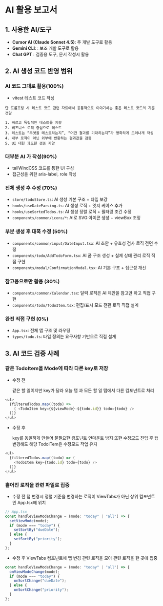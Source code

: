 # AI 활용 보고서

## 1. 사용한 AI/도구

- **Cursor AI (Claude Sonnet 4.5)**: 주 개발 도구로 활용
- **Gemini CLI**: : 보조 개발 도구로 활용
- **Chat GPT** : 검증용 도구, 문서 작성시 활용

## 2. AI 생성 코드 반영 범위

### AI 코드 그대로 활용(100%)

- vitest 테스트 코드 작성

```
단 프롬프팅 시 테스트 코드 관련 자료에서 공통적으로 이야기하는 좋은 테스트 코드의 기준 전달

1. 빠르고 독립적인 테스트를 지향
2. 비즈니스 로직 중심으로 테스트
3. 테스트는 “무엇을 테스트하는지”, “어떤 결과를 기대하는지”가 명확하게 드러나게 작성
4. 내부 로직이 아닌 외부에 반환하는 결과값을 검증
5. UI 대한 과도한 검증 지양
```

### 대부분 AI 가 작성(90%)

- tailWindCSS 코드를 통한 UI 구성
- 접근성을 위한 aria-label, role 작성

### 전체 생성 후 수정 (70%)

- `store/todoStore.ts`: AI 생성 기본 구조 + 타입 보강
- `hooks/useDateParsing.ts`: AI 생성 로직 + 엣지 케이스 추가
- `hooks/useSortedTodos.ts`: AI 생성 정렬 로직 + 필터링 조건 수정
- `components/common/icons/*`: AI로 SVG 아이콘 생성 + viewBox 조정

### 부분 생성 후 대폭 수정 (50%)

- `components/common/input/DateInput.tsx`: AI 초안 + 유효성 검사 로직 전면 수정
- `components/todo/AddTodoForm.tsx`: AI 폼 구조 생성 + 실제 상태 관리 로직 직접 구현
- `components/modal/ConfirmationModal.tsx`: AI 기본 구조 + 접근성 개선

### 참고용으로만 활용 (30%)

- `components/common/Calendar.tsx`: 달력 로직은 AI 제안을 참고만 하고 직접 구현
- `components/todo/TodoItem.tsx`: 편집/표시 모드 전환 로직 직접 설계

### 완전 직접 구현 (0%)

- `App.tsx`: 전체 앱 구조 및 라우팅
- `types/todo.ts`: 타입 정의는 요구사항 기반으로 직접 설계

## 3. AI 코드 검증 사례

### 같은 TodoItem을 Mode에 따라 다른 key로 저장

- 수정 전

  같은 할 일이지만 key가 달라 오늘 탭 과 모든 할 일 탭에서 다른 컴포넌트로 처리

```js
<ul>
  {filteredTodos.map((todo) =>
    ( <TodoItem key={${viewMode}-${todo.id}} todo={todo} />
  ))}
</ul>
```

- 수정 후

  key를 동일하게 만들어 불필요한 컴포넌트 언마운트 방지
  또한 수정모드 진입 후 탭 변경해도 해당 TodoITem은 수정모드 작업 유지

```js
<ul>
  {filteredTodos.map((todo) => (
    <TodoItem key={todo.id} todo={todo} />
  ))}
</ul>
```

### 흩어진 로직을 관련 파일로 집중

- 수정 전
  탭 변경시 정렬 기준을 변경하는 로직이 ViewTabs가 아닌 상위 컴포넌트인 App.tsx에 위치

```js
// App.tsx
const handleViewModeChange = (mode: "today" | "all") => {
  setViewMode(mode);
  if (mode === "today") {
    setSortBy("dueDate");
  } else {
    setSortBy("priority");
  }
};
```

- 수정 후
  ViewTabs 컴포넌트에 탭 변경 관련 로직을 모아 관련 로직을 한 곳에 집중

```js
const handleViewModeChange = (mode: "today" | "all") => {
  onViewModeChange(mode);
  if (mode === "today") {
    onSortChange("dueDate");
  } else {
    onSortChange("priority");
  }
};
```
